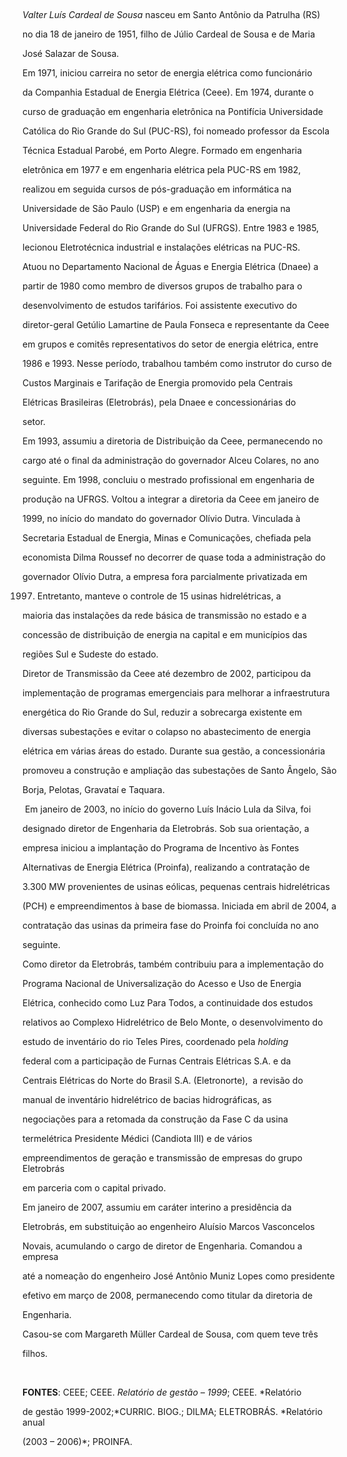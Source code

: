

 



*Valter Luís Cardeal de Sousa* nasceu em Santo Antônio da Patrulha (RS)

no dia 18 de janeiro de 1951, filho de Júlio Cardeal de Sousa e de Maria

José Salazar de Sousa.



Em 1971, iniciou carreira no setor de energia elétrica como funcionário

da Companhia Estadual de Energia Elétrica (Ceee). Em 1974, durante o

curso de graduação em engenharia eletrônica na Pontifícia Universidade

Católica do Rio Grande do Sul (PUC-RS), foi nomeado professor da Escola

Técnica Estadual Parobé, em Porto Alegre. Formado em engenharia

eletrônica em 1977 e em engenharia elétrica pela PUC-RS em 1982,

realizou em seguida cursos de pós-graduação em informática na

Universidade de São Paulo (USP) e em engenharia da energia na

Universidade Federal do Rio Grande do Sul (UFRGS). Entre 1983 e 1985,

lecionou Eletrotécnica industrial e instalações elétricas na PUC-RS.



Atuou no Departamento Nacional de Águas e Energia Elétrica (Dnaee) a

partir de 1980 como membro de diversos grupos de trabalho para o

desenvolvimento de estudos tarifários. Foi assistente executivo do

diretor-geral Getúlio Lamartine de Paula Fonseca e representante da Ceee

em grupos e comitês representativos do setor de energia elétrica, entre

1986 e 1993. Nesse período, trabalhou também como instrutor do curso de

Custos Marginais e Tarifação de Energia promovido pela Centrais

Elétricas Brasileiras (Eletrobrás), pela Dnaee e concessionárias do

setor.



Em 1993, assumiu a diretoria de Distribuição da Ceee, permanecendo no

cargo até o final da administração do governador Alceu Colares, no ano

seguinte. Em 1998, concluiu o mestrado profissional em engenharia de

produção na UFRGS. Voltou a integrar a diretoria da Ceee em janeiro de

1999, no início do mandato do governador Olívio Dutra. Vinculada à

Secretaria Estadual de Energia, Minas e Comunicações, chefiada pela

economista Dilma Roussef no decorrer de quase toda a administração do

governador Olívio Dutra, a empresa fora parcialmente privatizada em

1997. Entretanto, manteve o controle de 15 usinas hidrelétricas, a

maioria das instalações da rede básica de transmissão no estado e a

concessão de distribuição de energia na capital e em municípios das

regiões Sul e Sudeste do estado.



Diretor de Transmissão da Ceee até dezembro de 2002, participou da

implementação de programas emergenciais para melhorar a infraestrutura

energética do Rio Grande do Sul, reduzir a sobrecarga existente em

diversas subestações e evitar o colapso no abastecimento de energia

elétrica em várias áreas do estado. Durante sua gestão, a concessionária

promoveu a construção e ampliação das subestações de Santo Ângelo, São

Borja, Pelotas, Gravataí e Taquara.



 Em janeiro de 2003, no início do governo Luís Inácio Lula da Silva, foi

designado diretor de Engenharia da Eletrobrás. Sob sua orientação, a

empresa iniciou a implantação do Programa de Incentivo às Fontes

Alternativas de Energia Elétrica (Proinfa), realizando a contratação de

3.300 MW provenientes de usinas eólicas, pequenas centrais hidrelétricas

(PCH) e empreendimentos à base de biomassa. Iniciada em abril de 2004, a

contratação das usinas da primeira fase do Proinfa foi concluída no ano

seguinte.



Como diretor da Eletrobrás, também contribuiu para a implementação do

Programa Nacional de Universalização do Acesso e Uso de Energia

Elétrica, conhecido como Luz Para Todos, a continuidade dos estudos

relativos ao Complexo Hidrelétrico de Belo Monte, o desenvolvimento do

estudo de inventário do rio Teles Pires, coordenado pela *holding*

federal com a participação de Furnas Centrais Elétricas S.A. e da

Centrais Elétricas do Norte do Brasil S.A. (Eletronorte),  a revisão do

manual de inventário hidrelétrico de bacias hidrográficas, as

negociações para a retomada da construção da Fase C da usina

termelétrica Presidente Médici (Candiota III) e de vários

empreendimentos de geração e transmissão de empresas do grupo Eletrobrás

em parceria com o capital privado.



Em janeiro de 2007, assumiu em caráter interino a presidência da

Eletrobrás, em substituição ao engenheiro Aluísio Marcos Vasconcelos

Novais, acumulando o cargo de diretor de Engenharia. Comandou a empresa

até a nomeação do engenheiro José Antônio Muniz Lopes como presidente

efetivo em março de 2008, permanecendo como titular da diretoria de

Engenharia.



Casou-se com Margareth Müller Cardeal de Sousa, com quem teve três

filhos.



 



**FONTES**: CEEE; CEEE. *Relatório de gestão – 1999*; CEEE. *Relatório

de gestão 1999-2002;*CURRIC. BIOG.; DILMA; ELETROBRÁS. *Relatório anual

(2003 – 2006)*; PROINFA.

